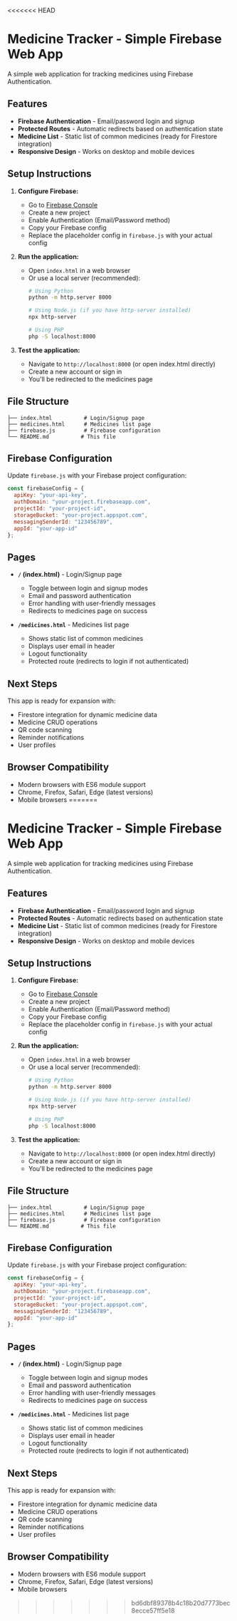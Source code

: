 <<<<<<< HEAD
# Medicine Tracker - Simple Firebase Web App

A simple web application for tracking medicines using Firebase Authentication.

## Features

- **Firebase Authentication** - Email/password login and signup
- **Protected Routes** - Automatic redirects based on authentication state
- **Medicine List** - Static list of common medicines (ready for Firestore integration)
- **Responsive Design** - Works on desktop and mobile devices

## Setup Instructions

1. **Configure Firebase:**
   - Go to [Firebase Console](https://console.firebase.google.com/)
   - Create a new project
   - Enable Authentication (Email/Password method)
   - Copy your Firebase config
   - Replace the placeholder config in `firebase.js` with your actual config

2. **Run the application:**
   - Open `index.html` in a web browser
   - Or use a local server (recommended):
     ```bash
     # Using Python
     python -m http.server 8000
     
     # Using Node.js (if you have http-server installed)
     npx http-server
     
     # Using PHP
     php -S localhost:8000
     ```

3. **Test the application:**
   - Navigate to `http://localhost:8000` (or open index.html directly)
   - Create a new account or sign in
   - You'll be redirected to the medicines page

## File Structure

```
├── index.html          # Login/Signup page
├── medicines.html      # Medicines list page
├── firebase.js         # Firebase configuration
└── README.md          # This file
```

## Firebase Configuration

Update `firebase.js` with your Firebase project configuration:

```javascript
const firebaseConfig = {
  apiKey: "your-api-key",
  authDomain: "your-project.firebaseapp.com",
  projectId: "your-project-id",
  storageBucket: "your-project.appspot.com",
  messagingSenderId: "123456789",
  appId: "your-app-id"
};
```

## Pages

- **`/` (index.html)** - Login/Signup page
  - Toggle between login and signup modes
  - Email and password authentication
  - Error handling with user-friendly messages
  - Redirects to medicines page on success

- **`/medicines.html`** - Medicines list page
  - Shows static list of common medicines
  - Displays user email in header
  - Logout functionality
  - Protected route (redirects to login if not authenticated)

## Next Steps

This app is ready for expansion with:
- Firestore integration for dynamic medicine data
- Medicine CRUD operations
- QR code scanning
- Reminder notifications
- User profiles

## Browser Compatibility

- Modern browsers with ES6 module support
- Chrome, Firefox, Safari, Edge (latest versions)
- Mobile browsers
=======
# Medicine Tracker - Simple Firebase Web App

A simple web application for tracking medicines using Firebase Authentication.

## Features

- **Firebase Authentication** - Email/password login and signup
- **Protected Routes** - Automatic redirects based on authentication state
- **Medicine List** - Static list of common medicines (ready for Firestore integration)
- **Responsive Design** - Works on desktop and mobile devices

## Setup Instructions

1. **Configure Firebase:**
   - Go to [Firebase Console](https://console.firebase.google.com/)
   - Create a new project
   - Enable Authentication (Email/Password method)
   - Copy your Firebase config
   - Replace the placeholder config in `firebase.js` with your actual config

2. **Run the application:**
   - Open `index.html` in a web browser
   - Or use a local server (recommended):
     ```bash
     # Using Python
     python -m http.server 8000
     
     # Using Node.js (if you have http-server installed)
     npx http-server
     
     # Using PHP
     php -S localhost:8000
     ```

3. **Test the application:**
   - Navigate to `http://localhost:8000` (or open index.html directly)
   - Create a new account or sign in
   - You'll be redirected to the medicines page

## File Structure

```
├── index.html          # Login/Signup page
├── medicines.html      # Medicines list page
├── firebase.js         # Firebase configuration
└── README.md          # This file
```

## Firebase Configuration

Update `firebase.js` with your Firebase project configuration:

```javascript
const firebaseConfig = {
  apiKey: "your-api-key",
  authDomain: "your-project.firebaseapp.com",
  projectId: "your-project-id",
  storageBucket: "your-project.appspot.com",
  messagingSenderId: "123456789",
  appId: "your-app-id"
};
```

## Pages

- **`/` (index.html)** - Login/Signup page
  - Toggle between login and signup modes
  - Email and password authentication
  - Error handling with user-friendly messages
  - Redirects to medicines page on success

- **`/medicines.html`** - Medicines list page
  - Shows static list of common medicines
  - Displays user email in header
  - Logout functionality
  - Protected route (redirects to login if not authenticated)

## Next Steps

This app is ready for expansion with:
- Firestore integration for dynamic medicine data
- Medicine CRUD operations
- QR code scanning
- Reminder notifications
- User profiles

## Browser Compatibility

- Modern browsers with ES6 module support
- Chrome, Firefox, Safari, Edge (latest versions)
- Mobile browsers
>>>>>>> bd6dbf89378b4c18b20d7773bec8ecce57ff5e18

